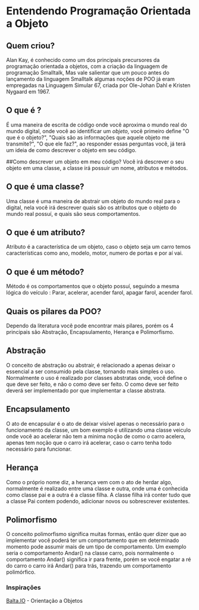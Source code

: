 # Entendendo Programação Orientada a Objeto

## Quem criou?

Alan Kay, é conhecido como um dos principais precursores da programação orientada a objetos, com a criação da linguagem de programação Smalltalk, Mas vale salientar que um pouco antes do lançamento da linguagem Smalltalk algumas noções de POO já eram empregadas na Linguagem Simular 67, criada por Ole-Johan Dahl e Kristen Nygaard em 1967.

## O que é ? 
É uma maneira de escrita de código onde você aproxima o mundo real do mundo digital, onde você ao identificar um *objeto*, você primeiro define "O que é o objeto?", "Quais são as informações que aquele objeto me transmite?", "O que ele faz?", ao responder essas perguntas você, já terá um ideia de como descrever o objeto em seu código.

##Como descrever um objeto em meu código? 
Você irá descrever o seu objeto em uma classe, a classe irá possuir um nome, atributos e métodos.  

## O que é uma classe?
Uma classe é uma maneira de abstrair um objeto do mundo real para o digital, nela você irá descrever quais são os atributos que o objeto do mundo real possuí, e quais são seus comportamentos.

## O que é um atributo?
Atributo é a característica de um objeto, caso o objeto seja um carro temos características como ano, modelo, motor, numero de portas e por aí vai.

## O que é um método? 
Método é os comportamentos que o objeto possuí, seguindo a mesma lógica do veículo : Parar, acelerar, acender farol, apagar farol, acender farol.

## Quais os pilares da POO?
Dependo da literatura você pode encontrar mais pilares,  porém os 4 principais são Abstração, Encapsulamento, Herança e Polimorfismo.

## Abstração
O conceito de abstração ou abstrair, é relacionado a apenas deixar o essencial a ser consumido pela classe, tornando mais simples o uso. Normalmente o uso é realizado por classes abstratas onde, você define o que deve ser feito, e não o como deve ser feito. O como deve ser feito deverá ser implementado por que implementar a classe abstrata.

## Encapsulamento
O ato de encapsular é o ato de deixar visível apenas o necessário para o funcionamento da classe, um bom exemplo é utilizando uma classe veiculo onde você ao acelerar não tem a minima noção de como o carro acelera, apenas tem noção que o carro irá acelerar, caso o carro tenha todo necessário para funcionar.

## Herança
Como o próprio nome diz, a herança vem com o ato de herdar algo, normalmente é realizado entre uma classe e outra, onde uma é conhecida como classe pai e a outra é a classe filha. A classe filha irá conter tudo que a classe Pai contem podendo, adicionar novos ou sobrescrever existentes.

## Polimorfismo
O conceito polimorfismo significa muitas formas, então quer dizer que ao implementar você poderá ter um comportamento que em determinado momento pode assumir mais de um tipo de comportamento. Um exemplo seria o comportamento Andar() na classe carro, pois normalmente o comportamento Andar() significa ir para frente, porém se você engatar a ré do carro o carro irá Andar() para trás, trazendo um comportamento polimórfico.

### Inspirações
[Balta.IO](https://balta.io/blog/orientacao-a-objetos) - Orientação a Objetos

